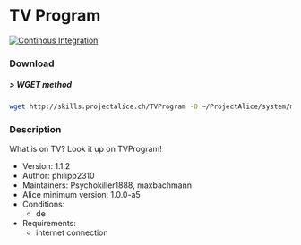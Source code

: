 # TV Program

[![Continous Integration](https://gitlab.com/project-alice-assistant/skills/skill_TVProgram/badges/master/pipeline.svg)](https://gitlab.com/project-alice-assistant/skills/skill_TVProgram/pipelines/latest)

### Download

##### > WGET method
```bash
wget http://skills.projectalice.ch/TVProgram -O ~/ProjectAlice/system/moduleInstallTickets/TVProgram.install
```


### Description
What is on TV? Look it up on TVProgram!

- Version: 1.1.2
- Author: philipp2310
- Maintainers: Psychokiller1888, maxbachmann
- Alice minimum version: 1.0.0-a5
- Conditions:
  - de
- Requirements:
  - internet connection
